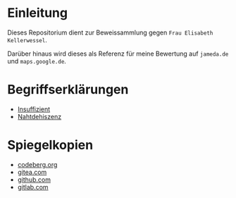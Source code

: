 # Einleitung
Dieses Repositorium dient zur Beweissammlung gegen `Frau Elisabeth Kellerwessel`.

Darüber hinaus wird dieses als Referenz für meine Bewertung auf `jameda.de` und `maps.google.de`.

# Begriffserklärungen
* [Insuffizient](https://flexikon.doccheck.com/de/Insuffizient)
* [Nahtdehiszenz](https://flexikon.doccheck.com/de/Nahtdehiszenz)

# Spiegelkopien
* [codeberg.org](https://codeberg.org/keks24/beweissammlung-nahtdehiszenz-elisabeth-kellerwessel)
* [gitea.com](https://codeberg.org/keks24/beweissammlung-nahtdehiszenz-elisabeth-kellerwessel)
* [github.com](https://codeberg.org/keks24/beweissammlung-nahtdehiszenz-elisabeth-kellerwessel)
* [gitlab.com](https://codeberg.org/keks24/beweissammlung-nahtdehiszenz-elisabeth-kellerwessel)
